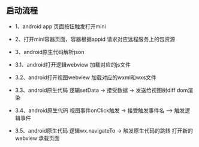## 启动流程

* 1、android app 页面按钮触发打开mini

* 2、打开mini容器页面，容器根据appid 请求对应远程服务上的包资源

* 3、android原生代码解析json

* 3.1、android打开逻辑webview 加载对应的js文件

* 3.2、android打开视图webview 加载对应的wxml和wxs文件

* 3.3、android原生代码 逻辑setData -> 接受数据 -> 发送给视图树diff dom渲染

* 3.4、android原生代码 视图事件onClick触发 -> 接受触发事件名 —> 触发逻辑事件

* 3.5、android原生代码 逻辑wx.navigateTo -> 触发原生代码的跳转 打开新的webview 承载页面